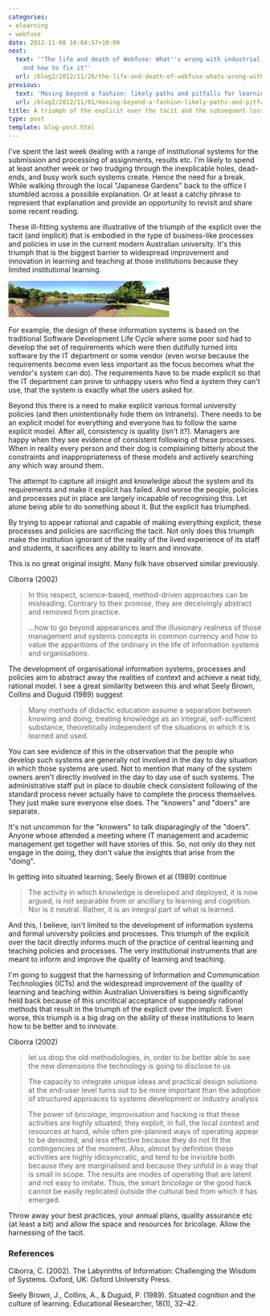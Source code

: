 ```yaml
---
categories:
- elearning
- webfuse
date: 2012-11-08 16:04:57+10:00
next:
  text: '"The life and death of Webfuse: What''s wrong with industrial e-learning
    and how to fix it"'
  url: /blog2/2012/11/26/the-life-and-death-of-webfuse-whats-wrong-with-industrial-e-learning-and-how-to-fix-it/
previous:
  text: 'Moving beyond a fashion: likely paths and pitfalls for learning analytics'
  url: /blog2/2012/11/01/moving-beyond-a-fashion-likely-paths-and-pitfalls-for-learning-analytics/
title: A triumph of the explicit over the tacit and the subsequent loss of learning
type: post
template: blog-post.html
---
```

I've spent the last week dealing with a range of institutional systems for the submission and processing of assignments, results etc. I'm likely to spend at least another week or two trudging through the inexplicable holes, dead-ends, and busy work such systems create. Hence the need for a break. While walking through the local "Japanese Gardens" back to the office I stumbled across a possible explanation. Or at least a catchy phrase to represent that explanation and provide an opportunity to revisit and share some recent reading.

These ill-fitting systems are illustrative of the triumph of the explicit over the tacit (and implicit) that is embodied in the type of business-like processes and policies in use in the current modern Australian university. It's this triumph that is the biggest barrier to widespread improvement and innovation in learning and teaching at those institutions because they limited institutional learning.

[![Japanese Gardens](images/8165942087_88c5cc070e_n.jpg)](http://www.flickr.com/photos/david_jones/8165942087/ "Japanese Gardens by David T Jones, on Flickr")

For example, the design of these information systems is based on the traditional Software Development Life Cycle where some poor sod had to develop the set of requirements which were then dutifully turned into software by the IT department or some vendor (even worse because the requirements become even less important as the focus becomes what the vendor's system can do). The requirements have to be made explicit so that the IT department can prove to unhappy users who find a system they can't use, that the system is exactly what the users asked for.

Beyond this there is a need to make explicit various formal university policies (and then unintentionally hide them on Intranets). There needs to be an explicit model for everything and everyone has to follow the same explicit model. After all, consistency is quality (isn't it?). Managers are happy when they see evidence of consistent following of these processes. When in reality every person and their dog is complaining bitterly about the constraints and inappropriateness of these models and actively searching any which way around them.

The attempt to capture all insight and knowledge about the system and its requirements and make it explicit has failed. And worse the people, policies and processes put in place are largely incapable of recognising this. Let alone being able to do something about it. But the explicit has triumphed.

By trying to appear rational and capable of making everything explicit, these processes and policies are sacrificing the tacit. Not only does this triumph make the institution ignorant of the reality of the lived experience of its staff and students, it sacrifices any ability to learn and innovate.

This is no great original insight. Many folk have observed similar previously.

Ciborra (2002)

> In this respect, science-based, method-driven approaches can be misleading. Contrary to their promise, they are deceivingly abstract and removed from practice.
> 
> ...how to go beyond appearances and the illusionary realness of those management and systems concepts in common currency and how to value the apparitions of the ordinary in the life of information systems and organisations.

The development of organisational information systems, processes and policies aim to abstract away the realities of context and achieve a neat tidy, rational model. I see a great similarity between this and what Seely Brown, Collins and Duguid (1989) suggest

> Many methods of didactic education assume a separation between knowing and doing, treating knowledge as an integral, self-sufficient substance, theoretically independent of the situations in which it is learned and used.

You can see evidence of this in the observation that the people who develop such systems are generally not involved in the day to day situation in which those systems are used. Not to mention that many of the system owners aren't directly involved in the day to day use of such systems. The administrative staff put in place to double check consistent following of the standard process never actually have to complete the process themselves. They just make sure everyone else does. The "knowers" and "doers" are separate.

It's not uncommon for the "knowers" to talk disparagingly of the "doers". Anyone whose attended a meeting where IT management and academic management get together will have stories of this. So, not only do they not engage in the doing, they don't value the insights that arise from the "doing".

In getting into situated learning, Seely Brown et al (1989) continue

> The activity in which knowledge is developed and deployed, it is now argued, is not separable from or ancillary to learning and cognition. Nor is it neutral. Rather, it is an integral part of what is learned.

And this, I believe, isn't limited to the development of information systems and formal university policies and processes. This triumph of the explicit over the tacit directly informs much of the practice of central learning and teaching policies and processes. The very institutional instruments that are meant to inform and improve the quality of learning and teaching.

I'm going to suggest that the harnessing of Information and Communication Technologies (ICTs) and the widespread improvement of the quality of learning and teaching within Australian Universities is being significantly held back because of this uncritical acceptance of supposedly rational methods that result in the triumph of the explicit over the implicit. Even worse, this triumph is a big drag on the ability of these institutions to learn how to be better and to innovate.

Ciborra (2002)

> let us drop the old methodologies, in, order to be better able to see the new dimensions the technology is going to disclose to us
> 
> The capacity to integrate unique ideas and practical design solutions at the end-user level turns out to be more important than the adoption of structured approaces to systems development or industry analysis
> 
> The power of _bricolage_, improvisation and hacking is that these activities are highly situated; they exploit, in full, the local context and resources at hand, while often pre-planned ways of operating appear to be derooted, and less effective because they do not fit the contingencies of the moment. Also, almost by definition these activities are highly idiosyncratic, and tend to be invisible both because they are marginalised and because they unfold in a way that is small in scope. The results are modes of operating that are latent and not easy to imitate. Thus, the smart _bricolage_ or the good hack cannot be easily replicated outside the cultural bed from which it has emerged.

Throw away your best practices, your annual plans, quality assurance etc (at least a bit) and allow the space and resources for bricolage. Allow the harnessing of the tacit.

### References

Ciborra, C. (2002). The Labyrinths of Information: Challenging the Wisdom of Systems. Oxford, UK: Oxford University Press.

Seely Brown, J., Collins, A., & Duguid, P. (1989). Situated cognition and the culture of learning. Educational Researcher, 18(1), 32–42.